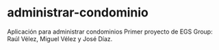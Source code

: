 # administrar-condominio
Aplicación para administrar condominios
Primer proyecto de EGS Group:  Raúl Vélez, Miguel Vélez y José Díaz.
